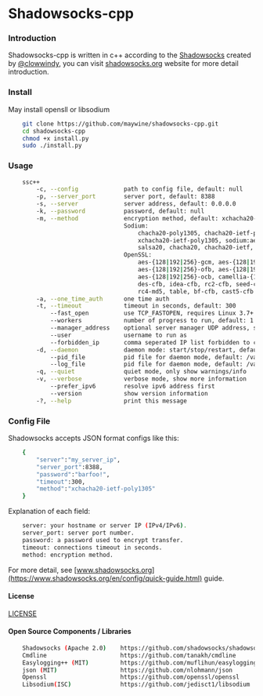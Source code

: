Shadowsocks-cpp
===============

### Introduction

Shadowsocks-cpp is written in c++ according to the [Shadowsocks](https://github.com/shadowsocks/shadowsocks) 
created by [@clowwindy](https://github.com/clowwindy), you can visit [shadowsocks.org](https://www.shadowsocks.org/en/) 
website for more detail introduction.

### Install

May install opensll or libsodium

```bash
    git clone https://github.com/maywine/shadowsocks-cpp.git
    cd shadowsocks-cpp
    chmod +x install.py
    sudo ./install.py
``` 

### Usage

```bash
    ssc++
        -c, --config             path to config file, default: null
        -p, --server_port        server port, default: 8388
        -s, --server             server address, default: 0.0.0.0
        -k, --password           password, default: null
        -m, --method             encryption method, default: xchacha20-ietf-poly1305
                                 Sodium:
                                     chacha20-poly1305, chacha20-ietf-poly1305,
                                     xchacha20-ietf-poly1305, sodium:aes-256-gcm,
                                     salsa20, chacha20, chacha20-ietf, xchacha20
                                 OpenSSL:
                                     aes-{128|192|256}-gcm, aes-{128|192|256}-cfb,
                                     aes-{128|192|256}-ofb, aes-{128|192|256}-ctr,
                                     aes-{128|192|256}-ocb, camellia-{128|192|256}-cfb,
                                     des-cfb, idea-cfb, rc2-cfb, seed-cfb, rc4,
                                     rc4-md5, table, bf-cfb, cast5-cfb
        -a, --one_time_auth      one time auth
        -t, --timeout            timeout in seconds, default: 300
            --fast_open          use TCP_FASTOPEN, requires Linux 3.7+
            --workers            number of progress to run, default: 1
            --manager_address    optional server manager UDP address, see wiki
            --user               username to run as
            --forbidden_ip       comma seperated IP list forbidden to connect, default: 127.0.0.0/8,::1/128
        -d, --daemon             daemon mode: start/stop/restart, default: null
            --pid_file           pid file for daemon mode, default: /var/run/shadowsocksc++.pid
            --log_file           pid file for daemon mode, default: /var/log/shadowsocksc++.log
        -q, --quiet              quiet mode, only show warnings/info
        -v, --verbose            verbose mode, show more information
            --prefer_ipv6        resolve ipv6 address first
            --version            show version information
        -?, --help               print this message            
```
### Config File

Shadowsocks accepts JSON format configs like this:

```bash
    {
        "server":"my_server_ip",
        "server_port":8388,
        "password":"barfoo!",
        "timeout":300,
        "method":"xchacha20-ietf-poly1305"
    }
```

Explanation of each field:

```bash
    server: your hostname or server IP (IPv4/IPv6).
    server_port: server port number.
    password: a password used to encrypt transfer.
    timeout: connections timeout in seconds.
    method: encryption method.
```
For more detail, see [www.shadowsocks.org](https://www.shadowsocks.org/en/config/quick-guide.html) guide.

#### License

[LICENSE]

#### Open Source Components / Libraries

```bash
    Shadowsocks (Apache 2.0)    https://github.com/shadowsocks/shadowsocks
    Cmdline                     https://github.com/tanakh/cmdline
    Easylogging++ (MIT)         https://github.com/muflihun/easyloggingpp
    json (MIT)                  https://github.com/nlohmann/json
    Openssl                     https://github.com/openssl/openssl
    Libsodium(ISC)              https://github.com/jedisct1/libsodium
```


[LICENSE]:        https://github.com/maywine/shadowsocks-cpp/blob/master/LICENSE



